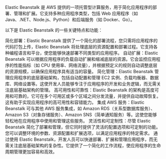 Elastic Beanstalk 是 AWS 提供的一项托管型计算服务，用于简化应用程序的部署、管理和扩展。它支持多种应用程序类型，包括 Web 应用程序（如 Java、.NET、Node.js、Python）和后端服务（如 Docker、Go）。

以下是 Elastic Beanstalk 的一些关键特点和功能：

简化部署：Elastic Beanstalk 提供了一个简化的部署流程，您只需将应用程序的代码打包上传，Elastic Beanstalk 将处理底层的资源配置和部署过程。它支持各种编程语言和平台，使您能够快速部署不同类型的应用程序。
自动扩展：Elastic Beanstalk 可以根据应用程序的负载自动扩展和缩减底层的资源。它会监控应用程序的性能指标（如 CPU 使用率、网络流量），并根据预定义的规则自动调整底层的资源规模，以确保应用程序具有适当的容量。
简化管理：Elastic Beanstalk 管理应用程序的底层基础架构，包括自动配置和管理 EC2 实例、负载均衡器、数据库、网络设置等。这使开发人员能够专注于应用程序的开发和业务逻辑，而无需关注底层基础架构的管理。
高可用性和可靠性：Elastic Beanstalk 的架构是高度可用和可靠的，它可在多个可用区或多个区域之间分发流量，并提供自动故障恢复。这有助于实现应用程序的高可用性和容错能力。
集成 AWS 服务：Elastic Beanstalk 可与其他 AWS 服务集成，如 Amazon RDS（关系型数据库服务）、Amazon S3（对象存储服务）、Amazon SNS（简单通知服务）等。这使您能够轻松地在应用程序中使用和管理这些服务。
灵活性和可定制性：尽管 Elastic Beanstalk 简化了部署和管理，但它同时提供了灵活的配置选项和可定制的功能。您可以调整环境的参数、资源配置和扩展选项，以满足应用程序的特定需求。
通过使用 Elastic Beanstalk，开发人员可以快速部署、扩展和管理应用程序，而无需关注底层基础架构的复杂性。它提供了一个简化的工作流程，使应用程序的生命周期管理更加容易和高效。
